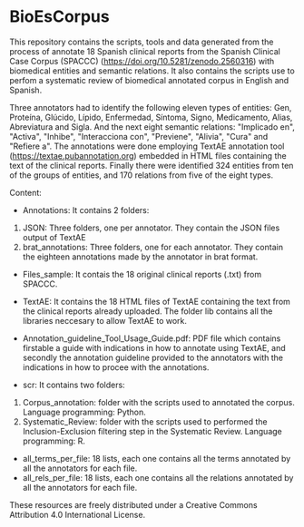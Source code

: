 # BioEsCorpus

This repository contains the scripts, tools and data generated from the process of annotate 18 Spanish clinical reports from the Spanish Clinical Case Corpus (SPACCC) (https://doi.org/10.5281/zenodo.2560316) with biomedical entities and semantic relations.
It also contains the scripts use to perfom a systematic review of biomedical annotated corpus in English and Spanish.

Three annotators had to identify the following eleven types of entities: Gen, Proteína, Glúcido, Lípido, Enfermedad, Síntoma, Signo, Medicamento, Alias, Abreviatura and Sigla. 
And the next eight semantic relations: "Implicado en", "Activa", "Inhibe", "Interacciona con",  "Previene", "Alivia", "Cura" and "Refiere a".
The annotations were done employing TextAE annotation tool (https://textae.pubannotation.org) embedded in HTML files containing the text of the clinical reports. 
Finally there were identified 324 entities from ten of the groups of entities, and 170 relations from five of the eight types. 

Content:

- Annotations: It contains 2 folders:

1) JSON: Three folders, one per annotator. They contain the JSON files output of TextAE
2) brat_annotations: Three folders, one for each annotator. They contain the eighteen annotations made by the annotator in brat format.

- Files_sample: It contais the 18 original clinical reports (.txt) from SPACCC.

- TextAE: It contains the 18 HTML files of TextAE containing the text from the clinical reports already uploaded. The folder lib contains all the libraries neccesary to allow TextAE to work. 

- Annotation_guideline_Tool_Usage_Guide.pdf: PDF file which contains firstable a guide with indications in how to annotate using TextAE, and secondly the annotation guideline provided to the annotators with the indications in how to procee with the annotations. 

- scr: It contains two folders:
1) Corpus_annotation: folder with the scripts used to annotated the corpus. Language programming: Python. 
2) Systematic_Review: folder with the scripts used to performed the Inclusion-Exclusion filtering step in the Systematic Review. Language programming: R.

- all_terms_per_file: 18 lists, each one contains all the terms annotated by all the annotators for each file.
- all_rels_per_file: 18 lists, each one contains all the relations annotated by all the annotators for each file.

These resources are freely distributed under a Creative Commons Attribution 4.0 International License.

